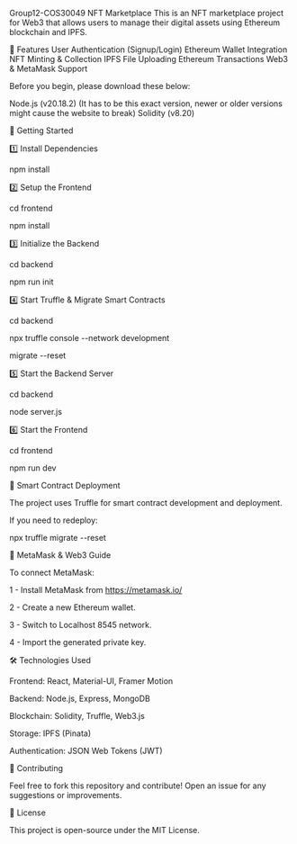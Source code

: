 Group12-COS30049 NFT Marketplace
This is an NFT marketplace project for Web3 that allows users to manage their digital assets using Ethereum blockchain and IPFS.

📌 Features
User Authentication (Signup/Login)
Ethereum Wallet Integration
NFT Minting & Collection
IPFS File Uploading
Ethereum Transactions
Web3 & MetaMask Support

Before you begin, please download these below:

Node.js (v20.18.2) (It has to be this exact version, newer or older versions might cause the website to break)
Solidity (v8.20)

🚀 Getting Started

1️⃣ Install Dependencies

npm install

2️⃣ Setup the Frontend

cd frontend

npm install

3️⃣ Initialize the Backend

cd backend

npm run init

4️⃣ Start Truffle & Migrate Smart Contracts

cd backend

npx truffle console --network development

migrate --reset

5️⃣ Start the Backend Server

cd backend

node server.js

6️⃣ Start the Frontend

cd frontend

npm run dev

📜 Smart Contract Deployment

The project uses Truffle for smart contract development and deployment.

If you need to redeploy:

npx truffle migrate --reset

🔗 MetaMask & Web3 Guide

To connect MetaMask:

1 - Install MetaMask from https://metamask.io/

2 - Create a new Ethereum wallet.

3 - Switch to Localhost 8545 network.

4 - Import the generated private key.

🛠 Technologies Used

Frontend: React, Material-UI, Framer Motion

Backend: Node.js, Express, MongoDB

Blockchain: Solidity, Truffle, Web3.js

Storage: IPFS (Pinata)

Authentication: JSON Web Tokens (JWT)


📌 Contributing

Feel free to fork this repository and contribute! Open an issue for any suggestions or improvements.

📜 License

This project is open-source under the MIT License.
